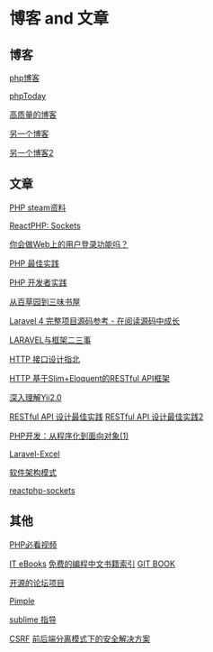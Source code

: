 博客 and 文章
==========

博客
------
[php博客](http://wephp.co "A Simple PHP Blog | PHP Tutorial")

[phpToday](https://www.phptoday.org/ "other php blog")

[高质量的博客](http://code.tutsplus.com/categories/php?page=4)

[另一个博客](http://paul-m-jones.com/archives/category/patterns)

[另一个博客2](http://blog.wyrihaximus.net/)



文章
------
[PHP steam资料](http://blog.jasonraede.com/post/2015/03/streaming-file-downloads-from-tcp-service-with-php/ "Streaming file downloads from a TCP service with PHP")

[ReactPHP: Sockets](http://blog.wyrihaximus.net/2015/03/reactphp-sockets/)

[你会做Web上的用户登录功能吗？](http://blogread.cn/it/article/4256?f=wb)

[PHP 最佳实践](http://phpbestpractices.justjavac.com/)

[PHP 开发者实践](https://www.gitbook.com/book/ryancao/php-developer-prepares/details)

[从百草园到三味书屋](http://my.oschina.net/zgldh/blog/389246)

[Laravel 4 完整项目源码参考 - 在阅读源码中成长](https://phphub.org/topics/8)

[LARAVEL与框架二三事](http://lifesign.github.io/laravel_slide/#/)

[HTTP 接口设计指北](https://github.com/bolasblack/http-api-guide)

[HTTP 基于Slim+Eloquent的RESTful API框架](http://git.oschina.net/overtrue/rester)

[深入理解Yii2.0](http://www.digpage.com/)

[RESTful API 设计最佳实践](http://www.oschina.net/translate/best-practices-for-a-pragmatic-restful-api)
[RESTful API 设计最佳实践2](http://www.vinaysahni.com/best-practices-for-a-pragmatic-restful-api)

[PHP开发：从程序化到面向对象(1)](http://developer.51cto.com/art/201307/402210.htm)

[Laravel-Excel](http://laraveldaily.com/laravel-excel-export-eloquent-models-results-easily/)

[软件架构模式](http://colobu.com/2015/04/08/software-architecture-patterns/)

[reactphp-sockets](http://blog.wyrihaximus.net/2015/03/reactphp-sockets/)

其他
-------
[PHP必看视频](https://github.com/phptodayorg/php-must-watch)

[IT eBooks](http://www.it-ebooks.info/book/4781/)
[免费的编程中文书籍索引](https://github.com/justjavac/free-programming-books-zh_CN#php)
[GIT BOOK](http://git-scm.com/book/zh/v1  "Pro Git book")

[开源的论坛项目](https://github.com/flarum/flarum "Beautiful open-source forum software built for the modern web.http://flarum.org")

[Pimple](https://github.com/silexphp/Pimple "A small PHP 5.3 dependency injection container http://pimple.sensiolabs.org")

[sublime 指导](http://www.cnblogs.com/figure9/p/sublime-text-complete-guide.html)

[CSRF](http://www.2cto.com/Article/201210/161805.html)
[前后端分离模式下的安全解决方案](http://blog.jobbole.com/71661/)
